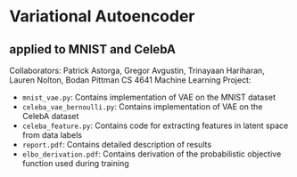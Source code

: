 # Variational Autoencoder
## applied to MNIST and CelebA
Collaborators: Patrick Astorga, Gregor Avgustin, Trinayaan Hariharan, Lauren Nolton, Bodan Pittman
CS 4641 Machine Learning Project:
 - `mnist_vae.py`: Contains implementation of VAE on the MNIST dataset
 - `celeba_vae_bernoulli.py`: Contains implementation of VAE on the CelebA dataset
 - `celeba_feature.py`: Contains code for extracting features in latent space from data labels 
 - `report.pdf`: Contains detailed description of results
 - `elbo_derivation.pdf`: Contains derivation of the probabilistic objective function used during training
